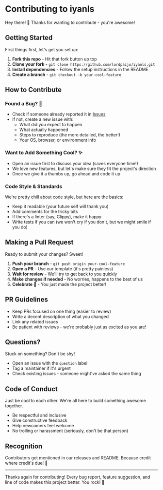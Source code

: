 # Contributing to iyanls

Hey there! 👋 Thanks for wanting to contribute - you're awesome!

## Getting Started

First things first, let's get you set up:

1. **Fork this repo** - Hit that fork button up top
2. **Clone your fork** - `git clone https://github.com/lordpaijo/iyanls.git`
3. **Install dependencies** - Follow the setup instructions in the README
4. **Create a branch** - `git checkout -b your-cool-feature`

## How to Contribute

### Found a Bug? 🐛
- Check if someone already reported it in [Issues](../../issues)
- If not, create a new issue with:
  - What did you expect to happen
  - What actually happened
  - Steps to reproduce (the more detailed, the better!)
  - Your OS, browser, or environment info

### Want to Add Something Cool? ✨
- Open an issue first to discuss your idea (saves everyone time!)
- We love new features, but let's make sure they fit the project's direction
- Once we give it a thumbs up, go ahead and code it up

### Code Style & Standards
We're pretty chill about code style, but here are the basics:
- Keep it readable (your future self will thank you)
- Add comments for the tricky bits
- If there's a linter (say, Clippy), make it happy
- Write tests if you can (we won't cry if you don't, but we might smile if you do)

## Making a Pull Request

Ready to submit your changes? Sweet!

1. **Push your branch** - `git push origin your-cool-feature`
2. **Open a PR** - Use our template (it's pretty painless)
3. **Wait for review** - We'll try to get back to you quickly
4. **Make changes if needed** - No worries, happens to the best of us
5. **Celebrate** 🎉 - You just made the project better!

## PR Guidelines

- Keep PRs focused on one thing (easier to review)
- Write a decent description of what you changed
- Link any related issues
- Be patient with reviews - we're probably just as excited as you are!

## Questions?

Stuck on something? Don't be shy!
- Open an issue with the `question` label
- Tag a maintainer if it's urgent
- Check existing issues - someone might've asked the same thing

## Code of Conduct

Just be cool to each other. We're all here to build something awesome together.
- Be respectful and inclusive
- Give constructive feedback
- Help newcomers feel welcome
- No trolling or harassment (seriously, don't be that person)

## Recognition

Contributors get mentioned in our releases and README. Because credit where credit's due! 🙌

---

Thanks again for contributing! Every bug report, feature suggestion, and line of code makes this project better. You rock! 🚀
